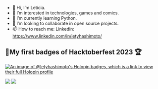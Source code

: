 <!--- letyhashimoto/letyhashimoto is a ✨ special ✨ repository because its `README.md` (this file) appears on your GitHub profile.
You can click the Preview link to take a look at your changes.
--->


- 👋 Hi, I’m Letícia.
- 👀 I’m interested in technologies, games and comics.
- 🌱 I’m currently learning Python.
- 💞️ I’m looking to collaborate in open source projects.
- 📫 How to reach me: Linkedin: https://www.linkedin.com/in/letyhashimoto/
            



## 🎉My first badges of Hacktoberfest 2023 🏆

[![An image of @letyhashimoto's Holopin badges, which is a link to view their full Holopin profile](https://holopin.me/letyhashimoto)](https://holopin.io/@letyhashimoto)


<!--- [![Letyhashimoto's GitHub stats](https://github-readme-stats.vercel.app/api?username=letyhashimoto&theme=aura&show_icons=true)](https://github.com/letyhashimoto/github-readme-stats)

[![Top Langs](https://github-readme-stats.vercel.app/api/top-langs/?username=letyhashimoto)](https://github.com/letyhashimoto/github-readme-stats) --->


<a href="https://github.com/letyhashimoto/github-readme-stats">
  <img align="left" src="https://github-readme-stats.vercel.app/api?username=letyhashimoto&theme=aura&show_icons=true" />
</a>

<a href="https://github.com/letyhashimoto/github-readme-stats">
  <img align="left" src="https://github-readme-stats.vercel.app/api/top-langs/?username=letyhashimoto" />
</a><br> 

